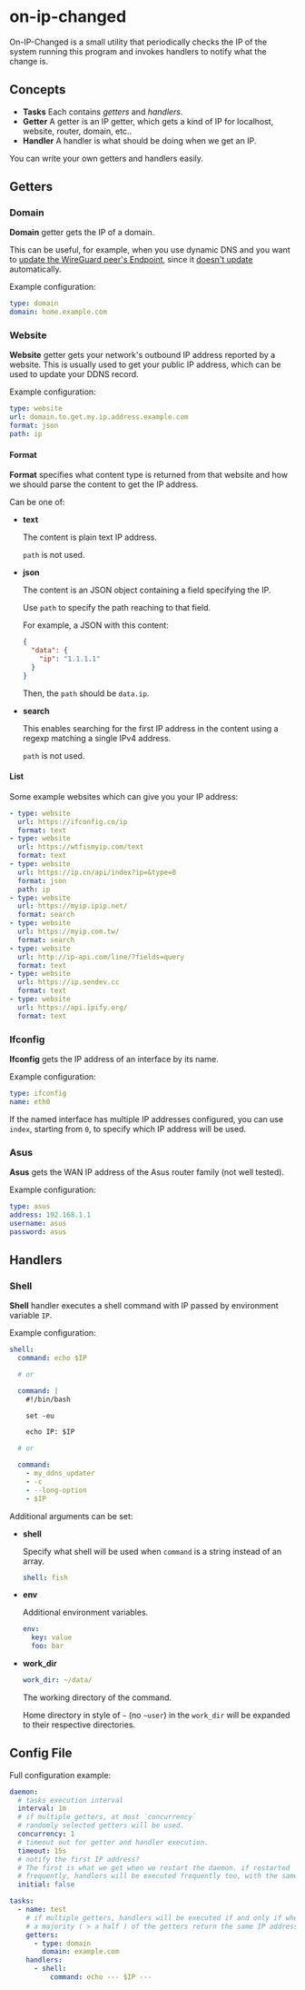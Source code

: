 # on-ip-changed

On-IP-Changed is a small utility that periodically checks the IP of the system running this program and invokes handlers to notify what the change is.

## Concepts

* **Tasks** Each contains *getters* and *handlers*.
* **Getter** A getter is an IP getter, which gets a kind of IP for localhost, website, router, domain, etc..
* **Handler** A handler is what should be doing when we get an IP.

You can write your own getters and handlers easily.

## Getters

### Domain

**Domain** getter gets the IP of a domain.

This can be useful, for example, when you use dynamic DNS and you want to [update the WireGuard peer's Endpoint][resolve-endpoint], since it [doesn't update][wg-dns] automatically.

[resolve-endpoint]: https://github.com/WireGuard/wireguard-tools/tree/master/contrib/reresolve-dns
[wg-dns]: https://lists.zx2c4.com/pipermail/wireguard/2017-November/002028.html

Example configuration:

```yaml
type: domain
domain: home.example.com
```

### Website

**Website** getter gets your network's outbound IP address reported by a website. This is usually used to get your public IP address, which can be used to update your DDNS record.

Example configuration:

```yaml
type: website
url: domain.to.get.my.ip.address.example.com
format: json
path: ip
```

#### Format

**Format** specifies what content type is returned from that website and how we should parse the content to get the IP address.

Can be one of:

* **text**

  The content is plain text IP address.

  `path` is not used.

* **json**

  The content is an JSON object containing a field specifying the IP.

  Use `path` to specify the path reaching to that field.

  For example, a JSON with this content:

  ```json
  {
    "data": {
      "ip": "1.1.1.1"
    }
  }
  ```

  Then, the `path` should be `data.ip`.

* **search**

  This enables searching for the first IP address in the content using a regexp matching a single IPv4 address.

  `path` is not used.

#### List

Some example websites which can give you your IP address:

```yaml
- type: website
  url: https://ifconfig.co/ip
  format: text
- type: website
  url: https://wtfismyip.com/text
  format: text
- type: website
  url: https://ip.cn/api/index?ip=&type=0
  format: json
  path: ip
- type: website
  url: https://myip.ipip.net/
  format: search
- type: website
  url: https://myip.com.tw/
  format: search
- type: website
  url: http://ip-api.com/line/?fields=query
  format: text
- type: website
  url: https://ip.sendev.cc
  format: text
- type: website
  url: https://api.ipify.org/
  format: text
```

### Ifconfig

**Ifconfig** gets the IP address of an interface by its name.

Example configuration:

```yaml
type: ifconfig
name: eth0
```

If the named interface has multiple IP addresses configured, you can use `index`, starting from `0`, to specify which IP address will be used.

### Asus

**Asus** gets the WAN IP address of the Asus router family (not well tested).

Example configuration:

```yaml
type: asus
address: 192.168.1.1
username: asus
password: asus
```

## Handlers

### Shell

**Shell** handler executes a shell command with IP passed by environment variable `IP`.

Example configuration:

```yaml
shell:
  command: echo $IP

  # or

  command: |
    #!/bin/bash

    set -eu

    echo IP: $IP

  # or

  command:
    - my_ddns_updater
    - -c
    - --long-option
    - $IP
```

Additional arguments can be set:

* **shell**

  Specify what shell will be used when `command` is a string instead of an array.

  ```yaml
  shell: fish
  ```

* **env**

  Additional environment variables.

  ```yaml
  env:
    key: value
    foo: bar
  ```

* **work_dir**

  ```yaml
  work_dir: ~/data/
  ```

  The working directory of the command.

  Home directory in style of `~` (no `~user`) in the `work_dir` will be expanded to their respective directories.

## Config File

Full configuration example:

```yaml
daemon:
  # tasks execution interval
  interval: 1m
  # if multiple getters, at most `concurrency`
  # randomly selected getters will be used.
  concurrency: 1
  # timeout out for getter and handler execution.
  timeout: 15s
  # notify the first IP address?
  # The first is what we get when we restart the daemon. if restarted 
  # frequently, handlers will be executed frequently too, with the same IP.
  initial: false

tasks:
  - name: test
    # if multiple getters, handlers will be executed if and only if when
    # a majority ( > a half ) of the getters return the same IP address.
    getters:
      - type: domain
        domain: example.com
    handlers:
      - shell: 
          command: echo --- $IP ---
```
